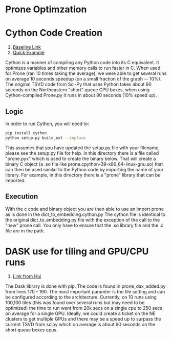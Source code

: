 # Prone Optimzation
<h1>Cython Code Creation</h1>
<ol>
<li><a href="https://cython.readthedocs.io/en/latest/src/quickstart/build.html">Baseline Link</a></li>
<li><a href="https://www.peterbaumgartner.com/blog/intro-to-just-enough-cython-to-be-useful">Quick Example</a></li>
</ol>
Cython is a manner of compiling any Python code into its C equivalent.
It optimizes variables and other memory calls to run faster in C.
When used for Prone (ran 10 times taking the average), we were able to get several runs on average 10 seconds speedup (on a small fraction of the graph -- 10%).
The original TSVD code from Sci-Py that uses Python takes about 90 seconds on the Northeastern "short" queue CPU boxes, when using Cython-compiled Prone.py it runs in about 80 seconds (10% speed up).
<h2>Logic</h2>
In order to run Cython, you will need to:

```sh
pip install cython
python setup.py build_ext --inplace
```

This assumes that you have updated the setup.py file with your filename, please see the setup.py file for help.
In this directory there is a file called "prone.pyx" which is used to create the binary below.
That will create a binary C object (a .so file like prone.cpython-39-x86_64-linux-gnu.so) that can then be used similar to the Python code by importing the name of your library.
For example, in this directory there is a "prone" library that can be imported.

<h2>Execution</h2>
With the c code and binary object you are then able to use an import prone as is done in the dict_to_embedding.cython.py
The cython file is identical to the original dict_to_embedding.py file with the exception of the call to the "new" prone call.
You only have to ensure that the .so library file and the .c file are in the path.

<h1>DASK use for tiling and GPU/CPU runs</h1>
<ol>
<li><a href="https://blog.dask.org/2020/05/13/large-svds">Link from Hui</a></li>
</ol>
The Dask library is done with pip.
The code is found in prone_dax_added.py from lines 170 - 190.
The most important paramter is the tile setting and can be configured according to the architecture.
Currently, on 10 runs using 100,100 tiles (this was found over several runs but may need to be optimized) the time to run went from 20k secs on a single cpu to 250 secs on average for a single GPU.
Ideally, we could create a ticket on the NE clusters to get multiple GPUs and there may be a speed up to surpass the current TSVD from scipy which on average is about 90 seconds on the short queue boxes cpus.


